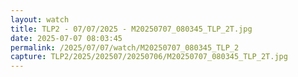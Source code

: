 ```yaml
---
layout: watch
title: TLP2 - 07/07/2025 - M20250707_080345_TLP_2T.jpg
date: 2025-07-07 08:03:45
permalink: /2025/07/07/watch/M20250707_080345_TLP_2
capture: TLP2/2025/202507/20250706/M20250707_080345_TLP_2T.jpg
---
```

